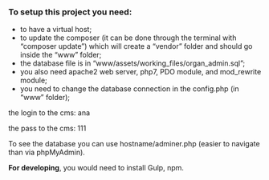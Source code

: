 ### To setup this project you need:

* to have a virtual host;
* to update the composer (it can be done through the terminal with “composer update”) which will create a “vendor” folder and should go inside the “www” folder;
* the database file is in “www/assets/working_files/organ_admin.sql”;
* you also need apache2 web server, php7, PDO module, and mod_rewrite module;
* you need to change the database connection in the config.php (in “www” folder);

the login to the cms: ana

the pass to the cms: 111

To see the database you can use hostname/adminer.php (easier to navigate than via phpMyAdmin).

**For developing**, you would need to install Gulp, npm.
